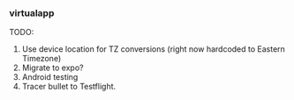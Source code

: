 ### virtualapp

TODO:

1) Use device location for TZ conversions (right now hardcoded to Eastern Timezone)
2) Migrate to expo?
3) Android testing
4) Tracer bullet to Testflight.
